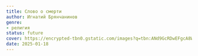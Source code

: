 ```yaml
---
title: Слово о смерти
author: Игнатий Брянчанинов
genre:
- религия
status: future
cover: https://encrypted-tbn0.gstatic.com/images?q=tbn:ANd9GcRDwEFgcA8WHZyEyZWodKJ7K77uB1B93djNUA&s
date: 2025-01-18
---
```


